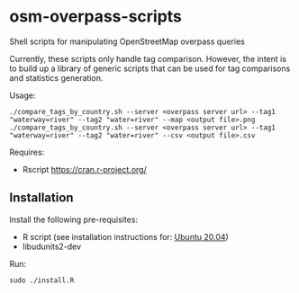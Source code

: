 # osm-overpass-scripts
Shell scripts for manipulating OpenStreetMap overpass queries

Currently, these scripts only handle tag comparison.  However, the intent is to build up a library of generic scripts that can be used for tag comparisons and statistics generation.

Usage:

	./compare_tags_by_country.sh --server <overpass server url> --tag1 "waterway=river" --tag2 "water=river" --map <output file>.png
	./compare_tags_by_country.sh --server <overpass server url> --tag1 "waterway=river" --tag2 "water=river" --csv <output file>.csv

Requires:
* Rscript https://cran.r-project.org/

## Installation

Install the following pre-requisites:
* R script (see installation instructions for: [Ubuntu 20.04](https://linuxize.com/post/how-to-install-r-on-ubuntu-20-04 "Ubuntu 20.04 R installation instructions"))
* libudunits2-dev

Run:

	sudo ./install.R
